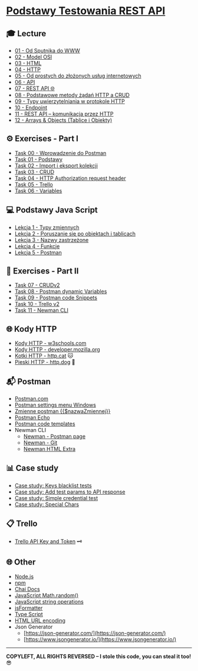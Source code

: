 # [Podstawy Testowania REST API](https://kadote870.github.io/podstawytestowaniarestapi/)

## 🎓 Lecture

* [01 - Od Sputnika do WWW](content/lecture/01-od-sputnika-do-www.md)
* [02 - Model OSI](content/lecture/02-model-osi.md)
* [03 - HTML](content/lecture/03-html.md)
* [04 - HTTP](content/lecture/04-http.md)
* [05 - Od prostych do złożonych usług internetowych](content/lecture/05-od-prostych-do-zlozonych-uslug-internetowych.md)
* [06 - API](content/lecture/06-api.md)
* [07 - REST API 🌐](content/lecture/07-rest-api.md)
* [08 - Podstawowe metody żądań HTTP a CRUD](content/lecture/08-http-crud.md)
* [09 - Typy uwierzytelniania w protokole HTTP](content/lecture/09-typy-uwierzytelniania.md)
* [10 - Endpoint](content/lecture/10-endpoint.md)
* [11 - REST API – komunikacja przez HTTP](content/lecture/11-rest-api-http-komunikacja.md)
* [12 - Arrays & Objects (Tablice i Obiekty)](content/lecture/12-arrays-and-objects.md)

## ⚙️ Exercises - Part I

* [Task 00 - Wprowadzenie do Postman](content/exercises/00-task-wprowadzenie-do-postman)
* [Task 01 - Podstawy](content/exercises/01-task-podstawy.md)
* [Task 02 - Import i eksport kolekcji](content/exercises/02-task-import-export-kolekcji.md)
* [Task 03 - CRUD](content/exercises/03-task-crud.md)
* [Task 04 - HTTP Authorization request header](content/exercises/04-task-http-authorization-request-header.md)
* [Task 05 - Trello](content/exercises/05-task-trello.md)
* [Task 06 - Variables](content/exercises/06-task-variables.md)

## 💻 Podstawy Java Script

* [Lekcja 1 - Typy zmiennych](content/java-script/lesson1.md)
* [Lekcja 2 - Poruszanie się po obiektach i tablicach](content/java-script/lesson2.md)
* [Lekcja 3 - Nazwy zastrzeżone](content/java-script/lesson3.md)
* [Lekcja 4 - Funkcje](content/java-script/lesson4.md)
* [Lekcja 5 - Postman](content/java-script/lesson5-postman-special.md)

## 📝 Exercises - Part II

* [Task 07 - CRUDv2](content/exercises/07-task-crud-v2.md)
* [Task 08 - Postman dynamic Variables](content/exercises/08-task-postman-variables.md)
* [Task 09 - Postman code Snippets](content/exercises/09-task-postman-code-snippets.md)
* [Task 10 - Trello v2](content/exercises/10-task-trello-v2.md)
* [Task 11 - Newman CLI](content/exercises/11-task-newman-cli.md)

## 🌐 Kody HTTP

* [Kody HTTP - w3schools.com](https://www.w3schools.com/tags/ref_httpmessages.asp)
* [Kody HTTP - developer.mozilla.org](https://developer.mozilla.org/en-US/docs/Web/HTTP/Status)
* [Kotki HTTP - http.cat](https://http.cat/) 🐱
* [Pieski HTTP - http.dog](https://http.dog/) 🐶

## 📬 Postman

* [Postman.com](https://www.postman.com/)
* [Postman settings menu Windows](content/postman/settings-menu-windows.md)
* [Zmienne postman {{$nazwaZmiennej}}](https://learning.postman.com/docs/tests-and-scripts/write-scripts/variables-list/)
* [Postman Echo](https://learning.postman.com/docs/developer/echo-api/)
* [Postman code templates](content/postman/postman-code-templates.md)
* Newman CLI
    * [Newman - Postman page](https://learning.postman.com/docs/collections/using-newman-cli/command-line-integration-with-newman/)
    * [Newman - Git](https://github.com/postmanlabs/newman)
    * [Newman HTML Extra](https://www.npmjs.com/package/newman-reporter-htmlextra)

## 📊 Case study

* [Case study: Keys blacklist tests](content/postman/case-study/blacklist-tests.md)
* [Case study: Add test params to API response](content/postman/case-study/add-test-params-to-response.md)
* [Case study: Simple credential test](content/postman/case-study/credentials.md)
* [Case study: Special Chars](content/postman/case-study/special-chars.md)

## 📋 Trello

* [Trello API Key and Token](content/trello/generate-key-token.md) 🗝️

## 🌐 Other

* [Node.js](https://nodejs.org/en)
* [npm](https://www.npmjs.com/)
* [Chai Docs](https://www.chaijs.com/)
* [JavaScript Math.random()](https://www.w3schools.com/js/js_random.asp)
* [JavaScript string operations](https://www.w3schools.com/jsref/jsref_length_string.asp)
* [jsFormatter](https://beautifier.io/)
* [Type Script](https://www.typescriptlang.org/)
* [HTML URL encoding](https://www.w3schools.com/html/html_urlencode.asp)
* Json Generator
    * [https://json-generator.com/](https://json-generator.com/)
    * [https://www.jsongenerator.io/](https://www.jsongenerator.io/)

---
**COPYLEFT, ALL RIGHTS REVERSED – I stole this code, you can steal it too!** 😎